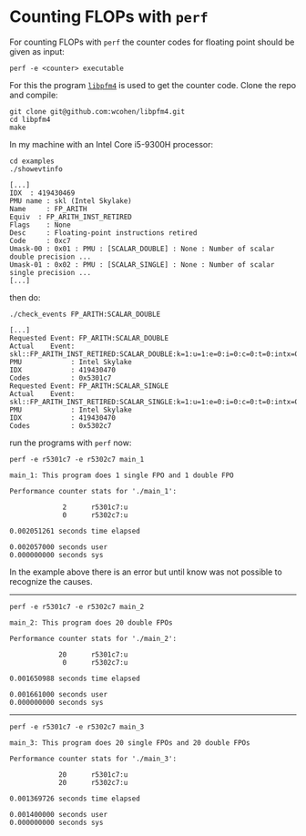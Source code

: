 # Counting FLOPs with `perf`

For counting FLOPs with `perf` the counter codes for floating point should be
given as input:

    perf -e <counter> executable

For this the program [`libpfm4`](https://github.com/wcohen/libpfm4) is used to get the counter code. Clone the repo and compile:

    git clone git@github.com:wcohen/libpfm4.git
    cd libpfm4
    make

In my machine with an Intel Core i5-9300H processor:
    
    cd examples
    ./showevtinfo 

    [...]
    IDX  : 419430469
    PMU name : skl (Intel Skylake)
    Name     : FP_ARITH
    Equiv  : FP_ARITH_INST_RETIRED
    Flags    : None
    Desc     : Floating-point instructions retired
    Code     : 0xc7
    Umask-00 : 0x01 : PMU : [SCALAR_DOUBLE] : None : Number of scalar double precision ...
    Umask-01 : 0x02 : PMU : [SCALAR_SINGLE] : None : Number of scalar single precision ...
    [...]

then do:

    ./check_events FP_ARITH:SCALAR_DOUBLE

    [...]
    Requested Event: FP_ARITH:SCALAR_DOUBLE
    Actual    Event: skl::FP_ARITH_INST_RETIRED:SCALAR_DOUBLE:k=1:u=1:e=0:i=0:c=0:t=0:intx=0:intxcp=0
    PMU            : Intel Skylake
    IDX            : 419430470
    Codes          : 0x5301c7
    Requested Event: FP_ARITH:SCALAR_SINGLE
    Actual    Event: skl::FP_ARITH_INST_RETIRED:SCALAR_SINGLE:k=1:u=1:e=0:i=0:c=0:t=0:intx=0:intxcp=0
    PMU            : Intel Skylake
    IDX            : 419430470
    Codes          : 0x5302c7

run the programs with `perf` now:

    perf -e r5301c7 -e r5302c7 main_1
    
    main_1: This program does 1 single FPO and 1 double FPO

    Performance counter stats for './main_1':

                 2      r5301c7:u                                                   
                 0      r5302c7:u                                                   

    0.002051261 seconds time elapsed

    0.002057000 seconds user
    0.000000000 seconds sys

In the example above there is an error but until know was not possible to
recognize the causes.

--------------------

    perf -e r5301c7 -e r5302c7 main_2

    main_2: This program does 20 double FPOs

    Performance counter stats for './main_2':

                20      r5301c7:u                                                   
                 0      r5302c7:u                                                   

    0.001650988 seconds time elapsed

    0.001661000 seconds user
    0.000000000 seconds sys

--------------------

    perf -e r5301c7 -e r5302c7 main_3

    main_3: This program does 20 single FPOs and 20 double FPOs

    Performance counter stats for './main_3':

                20      r5301c7:u                                                   
                20      r5302c7:u                                                   

    0.001369726 seconds time elapsed

    0.001400000 seconds user
    0.000000000 seconds sys
